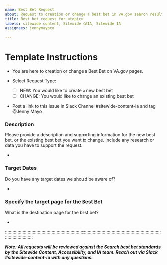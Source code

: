 ```yaml
---
name: Best Bet Request
about: Request to creation or change a best bet in VA.gov search results
title: Best bet request for <topic>
labels: sitewide content, Sitewide CAIA, Sitewide IA
assignees: jennymayoco

---
```


# Template Instructions
- You are here to creation or change a Best Bet on VA.gov pages.

 -  Select Request Type:
    - [ ] NEW: You would like to create a new best bet
    - [ ] CHANGE: You would like to change an existing best bet

- Post a link to this issue in Slack Channel #sitewide-content-ia and tag  @Jenny Mayo


### Description
Please provide a description and supporting information for the new best bet, or the existing best bet you want to change. Include any research or data you have to support the request. 

 - 

###  Target Dates
Do you have any target dates we should be aware of?

 - 
 
### Specify the target page for the Best Bet 
What is the destination page for the best bet?
       
- 



::::::::::::::::::::::::::::::::::::::::::::::::::::::::::::::::::::::::::::::::::::::::::::::::::::::::::::::::::::::::::::::::::::::::::::::::::

***Note: All requests will be reviewed against the [Search best bet standards](https://github.com/department-of-veterans-affairs/va.gov-team/blob/master/products/information-architecture/standards/search-best-bets.md) by the Sitewide Content, Accessibility, and IA team. Reach out via Slack #sitewide-content-ia with any questions.***
